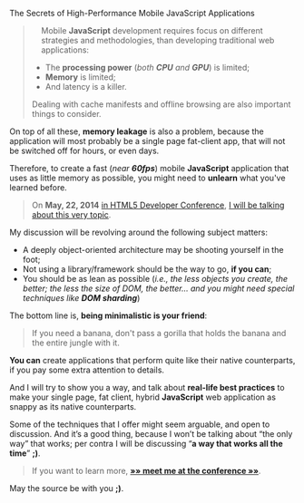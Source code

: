 The Secrets of High-Performance Mobile JavaScript Applications



<img src="http://o2js.com/assets/speed.png" alt="" title="Need 4 Speed" style="float:left;margin:1em 1em 3em 1em;padding:1em;">

> Mobile **JavaScript** development requires focus on different strategies and methodologies, than developing traditional web applications:
> 
> * The **processing power** (*both **CPU** and **GPU***) is limited; 
> * **Memory** is limited; 
> * And latency is a killer. 
> 
> Dealing with cache manifests and offline browsing are also important things to consider.

On top of all these, **memory leakage** is also a problem, because the application will most probably be a single page fat-client app, that will not be switched off for hours, or even days. 

Therefore, to create a fast (*near **60fps***) mobile **JavaScript** application that uses as little memory as possible, you might need to **unlearn** what you've learned before. 

> On **May, 22, 2014** [in HTML5 Developer Conference](html5devconf), [I will be talking about this very topic](html5devconf). 

My discussion will be revolving around the following subject matters:

* A deeply object-oriented architecture may be shooting yourself in the foot;
* Not using a library/framework should be the way to go, **if you can**;
* You should be as lean as possible (*i.e., the less objects you create, the better; the less the size of DOM, the better… and you might need special techniques like **DOM sharding***)

The bottom line is, **being minimalistic is your friend**: 

> If you need a banana, don't pass a gorilla that holds the banana and the entire jungle with it.

**You can** create applications that perform quite like their native counterparts, if you pay some extra attention to details.

And I will try to show you a way, and talk about **real-life best practices** to make your single page, fat client, hybrid **JavaScript** web application as snappy as its native counterparts.

Some of the techniques that I offer might seem arguable, and open to discussion. And it’s a good thing, because I won’t be talking about “the only way” that works; per contra I will be discussing “**a way that works all the time**” **;)**.

> If you want to learn more, [**»» meet me at the conference »»**](html5devconf). 

May the source be with you **;)**.

[html5devconf]: http://html5devconf.com/speakers/volkan_ozcelik.html